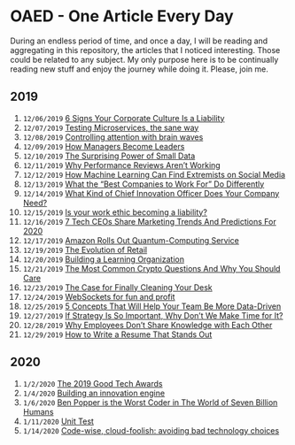 # OAED - One Article Every Day  

During an endless period of time, and once a day, I will be reading and aggregating in this repository, the articles that I noticed interesting. Those could be related to any subject. My only purpose here is to be continually reading new stuff and enjoy the journey while doing it. Please, join me.

## 2019

1. `12/06/2019` [6 Signs Your Corporate Culture Is a Liability](2019/6_Signs_Your_Corporate_Culture_Is_a_Liability.md)
1. `12/07/2019` [Testing Microservices, the sane way](2019/Testing_Microservices_the_sane_way.md)
1. `12/08/2019` [Controlling attention with brain waves](2019/Controlling_attention_with_brain_waves.md)
1. `12/09/2019` [How Managers Become Leaders](2019/How_Managers_Become_Leaders.md)
1. `12/10/2019` [The Surprising Power of Small Data](2019/The_Surprising_Power_of_Small_Data.md)
1. `12/11/2019` [Why Performance Reviews Aren’t Working](2019/Why_Performance_Reviews_Arent_Working.md)
1. `12/12/2019` [How Machine Learning Can Find Extremists on Social Media](2019/How_Machine_Learning_Can_Find_Extremists_on_Social_Media.md)
1. `12/13/2019` [What the “Best Companies to Work For” Do Differently](2019/What_the_Best_Companies_to_Work_For_Do_Differently.md)
1. `12/14/2019` [What Kind of Chief Innovation Officer Does Your Company Need?](2019/What_Kind_of_Chief_Innovation_Officer_Does_Your_Company_Need.md)
1. `12/15/2019` [Is your work ethic becoming a liability?](2019/Is_your_work_ethic_becoming_a_liability.md)
1. `12/16/2019` [7 Tech CEOs Share Marketing Trends And Predictions For 2020](2019/7_Tech_CEOs_Share_Marketing_Trends_And_Predictions_For_2020.md)
1. `12/17/2019` [Amazon Rolls Out Quantum-Computing Service](2019/Amazon_Rolls_Out_Quantum_Computing_Service.md)
1. `12/19/2019` [The Evolution of Retail](2019/The_Evolution_of_Retail.md)
1. `12/20/2019` [Building a Learning Organization](2019/Building_a_Learning_Organization.md)
1. `12/21/2019` [The Most Common Crypto Questions And Why You Should Care](2019/The_Most_Common_Crypto_Questions_And_Why_You_Should_Care.md)
1. `12/23/2019` [The Case for Finally Cleaning Your Desk](2019/The_Case_for_Finally_Cleaning_Your_Desk.md)
1. `12/24/2019` [WebSockets for fun and profit](2019/WebSockets_for_fun_and_profit.md)
1. `12/25/2019` [5 Concepts That Will Help Your Team Be More Data-Driven](2019/5_Concepts_That_Will_Help_Your_Team_Be_More_Data-Driven.md)
1. `12/27/2019` [If Strategy Is So Important, Why Don’t We Make Time for It?](2019/If_Strategy_Is_So_Important_Why_Don’t_We_Make_Time_for_It.md)
1. `12/28/2019` [Why Employees Don’t Share Knowledge with Each Other](2019/Why_Employees_Don’t_Share_Knowledge_with_Each_Other.md)
1. `12/29/2019` [How to Write a Resume That Stands Out](2019/How_to_Write_a_Resume_That_Stands_Out.md)

## 2020 

1. `1/2/2020` [The 2019 Good Tech Awards](2020/The_2019_Good_Tech_Awards.md)
1. `1/4/2020` [Building an innovation engine](2020/Building_an_innovation_engine.md)
1. `1/6/2020` [Ben Popper is the Worst Coder in The World of Seven Billion Humans](2020/Ben_Popper_is_the_Worst_Coder_in_The_World_of_Seven_Billion_Humans.md)
1. `1/11/2020` [Unit Test](2020/Unit_Test.md)
1. `1/14/2020` [Code-wise, cloud-foolish: avoiding bad technology choices](2020/Code-wise,_cloud-foolish:_avoiding_bad_technology_choices.md)